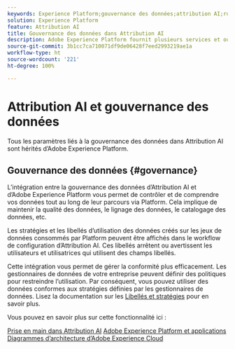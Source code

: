 ```yaml
---
keywords: Experience Platform;gouvernance des données;attribution AI;rubriques les plus consultées
solution: Experience Platform
feature: Attribution AI
title: Gouvernance des données dans Attribution AI
description: Adobe Experience Platform fournit plusieurs services et outils qui vous permettent de contrôler en toute confiance vos données d’expérience collectées afin de respecter vos pratiques commerciales, vos obligations légales et votre processus de développement.
source-git-commit: 3b1cc7ca710071df9de06428f7eed2993219ae1a
workflow-type: ht
source-wordcount: '221'
ht-degree: 100%

---
```


# Attribution AI et gouvernance des données

Tous les paramètres liés à la gouvernance des données dans Attribution AI sont hérités d’Adobe Experience Platform.

## Gouvernance des données {#governance}

L’intégration entre la gouvernance des données d’Attribution AI et d’Adobe Experience Platform vous permet de contrôler et de comprendre vos données tout au long de leur parcours via Platform. Cela implique de maintenir la qualité des données, le lignage des données, le catalogage des données, etc.

Les stratégies et les libellés d’utilisation des données créés sur les jeux de données consommés par Platform peuvent être affichés dans le workflow de configuration d’Attribution AI. Ces libellés arrêtent ou avertissent les utilisateurs et utilisatrices qui utilisent des champs libellés.

Cette intégration vous permet de gérer la conformité plus efficacement. Les gestionnaires de données de votre entreprise peuvent définir des politiques pour restreindre l’utilisation. Par conséquent, vous pouvez utiliser des données conformes aux stratégies définies par les gestionnaires de données. Lisez la documentation sur les [Libellés et stratégies](https://experienceleague.adobe.com/docs/analytics-platform/using/cja-dataviews/data-governance.html?lang=fr) pour en savoir plus.

Vous pouvez en savoir plus sur cette fonctionnalité ici :

[Prise en main dans Attribution AI](../../attribution-ai/getting-started.md)
[Adobe Experience Platform et applications](https://experienceleague.adobe.com/docs/blueprints-learn/architecture/architecture-overview/platform-applications.html?lang=fr)
[Diagrammes d’architecture d’Adobe Experience Cloud](https://experienceleague.adobe.com/docs/blueprints-learn/architecture/architecture-overview/experience-cloud.html?lang=fr)
